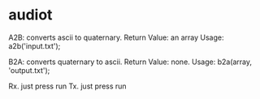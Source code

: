 # audiot
A2B: converts ascii to quaternary.
Return Value: an array
Usage: a2b('input.txt');

B2A: converts quaternary to ascii.
Return Value: none.
Usage: b2a(array, 'output.txt');

Rx. just press run
Tx. just press run
